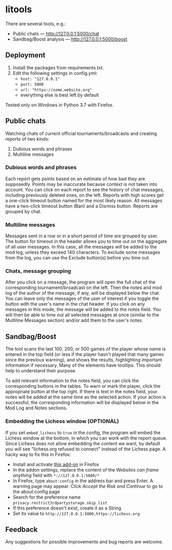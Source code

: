 # litools
There are several tools, e.g.:
- Public chats — http://127.0.0.1:5000/chat
- Sandbag/Boost analysis — http://127.0.0.1:5000/boost

## Deployment
1. Install the packages from requirements.txt.
2. Edit the following settings in config.yml:
    - `host: "127.0.0.1"`
    - `port: 5000`
    - `url: "https://some.website.org"`
    - everything else is best left by default

Tested only on Windows in Python 3.7 with Firefox.

## Public chats
Watching chats of current official tournaments/broadcasts and creating reports of two kinds:
1. Dubious words and phrases
2. Multiline messages
### Dubious words and phrases
Each report gets points based on an estimate of how bad they are supposedly. Points may be inaccurate because context is not taken into account. You can click on each report to see the history of chat messages, including previously deleted ones, on the left. Reports with high scores get a one-click timeout button named for the most likely reason. All messages have a two-click timeout button (Ban) and a Dismiss button. Reports are grouped by chat.
### Multiline messages
Messages sent in a row or in a short period of time are grouped by user. The button for timeout in the header allows you to time out on the aggregate of all user messages. In this case, all the messages will be added to the mod log, unless they exceed 140 characters. To exclude some messages from the log, you can use the Exclude button(s) before you time out.
### Chats, message grouping
After you click on a message, the program will open the full chat of the corresponding tournament/broadcast on the left. Then the notes and mod log of the author of the message, if any, will be displayed below the chat. You can leave only the messages of the user of interest if you toggle the button with the user's name in the chat header. If you click on any messages in this mode, the message will be added to the notes field. You will then be able to time out all selected messages at once (similar to the Multiline Messages section) and/or add them to the user's notes.

## Sandbag/Boost
The tool scans the last 100, 200, or 500 games of the player whose name is entered in the top field (or less if the player hasn't played that many games since the previous warning), and shows the results, highlighting important information if necessary. Many of the elements have tooltips. This should help to understand their purpose.

To add relevant information to the notes field, you can click the corresponding buttons in the tables. To warn or mark the player, click the appropriate button at the top right. If there is text in the notes field, your notes will be added at the same time as the selected action. If your action is successful, the corresponding information will be displayed below in the Mod Log and Notes sections.

### Embedding the Lichess window (OPTIONAL)
If you set `embed_lichess` to `true` in the config, the program will embed the Lichess window at the bottom, in which you can work with the report queue. Since Lichess does not allow embedding the content we want, by default you will see "lichess.org refused to connect" instead of the Lichess page. A hacky way to fix this in Firefox:
- Install and activate [this add-on]( https://addons.mozilla.org/en-US/firefox/addon/ignore-x-frame-options-header/?utm_source=addons.mozilla.org) in Firefox
- In the addon settings, replace the content of the *Websites can frame anything* field with `*://127.0.0.1:5000/*`
- In Firefox, type `about:config` in the address bar and press Enter. A warning page may appear. Click *Accept the Risk and Continue* to go to the about:config page
- Search for the preference name `privacy.restrict3rdpartystorage.skip_list`
- If this preference doesn't exist, create it as a String
- Set its value to `http://127.0.0.1:5000,https://lichess.org`

## Feedback
Any suggestions for possible improvements and bug reports are welcome.
